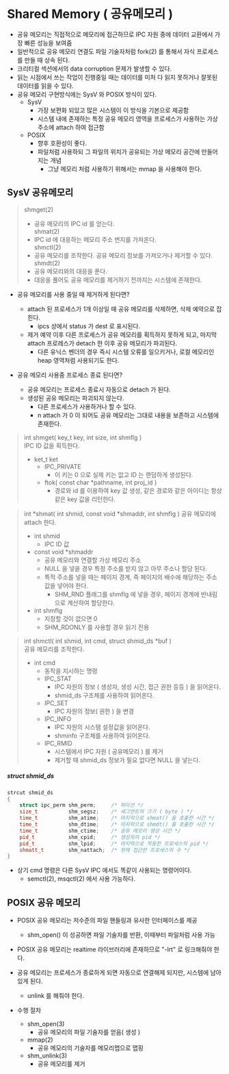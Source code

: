 # Shared Memory ( 공유메모리 )

* 공유 메모리는 직접적으로 메모리에 접근하므로 IPC 자원 중에 데이터 교환에서 가장 빠른 성능을 보여줌
* 일반적으로 공유 메모리 연결도 파일 기술자처럼 fork(2) 를 통해서 자식 프로세스를 만들 때 상속 된다.
* 크리티컬 섹션에서의 data corruption 문제가 발생할 수 있다.
* 읽는 시점에서 쓰는 작업이 진행중일 때는 데이터를 미처 다 읽지 못하거나 잘못된 데이터를 읽을 수 있다.
* 공유 메모리 구현방식에는 SysV 와 POSIX 방식이 있다.
	* SysV
		- 가장 보편화 되있고 많은 시스템이 이 방식을 기본으로 제공함
		- 시스템 내에 존재하는 특정 공유 메모리 영역을 프로세스가 사용하는 가상 주소에 attach 하여 접근함
	* POSIX
		- 향후 호환성이 좋다.
		- 파일처럼 사용하되 그 파일의 위치가 공유되는 가상 메모리 공간에 만들어지는 개념
			- 그냥 메모리 처럼 사용하기 위해서는 mmap 을 사용해야 한다.


## SysV 공유메모리
> shmget(2)  
>	- 공유 메모리의 IPC id 를 얻는다.  
> shmat(2)  
>	- IPC id 에 대응하는 메모리 주소 번지를 가져온다.  
> shmctl(2)  
>	- 공유 메모리를 조작한다. 공유 메모리 정보를 가져오거나 제거할 수 있다.  
> shmdt(2)  
>	- 공유 메모리와의 대응을 푼다.  
>	- 대응을 풀어도 공유 메모리를 제거하기 전까지는 시스템에 존재한다.  

* 공유 메모리를 사용 중일 때 제거하게 된다면?
	- attach 된 프로세스가 1개 이상일 때 공유 메모리를 삭제하면, 삭제 예약으로 잡힌다. 
		- ipcs 상에서 status 가 dest 로 표시된다.
	- 제거 예약 이후 다른 프로세스가 공유 메모리를 획득하지 못하게 되고, 
	마지막 attach 프로레스가 detach 한 이후 공유 메모리가 파괴된다.
		- 다른 유닉스 벤더의 경우 즉시 시스템 오류를 일으키거나, 로컬 메모리인 heap 영역처럼 사용되기도 한다.

* 공유 메모리 사용중 프로세스 종료 된다면?
	- 공유 메모리는 프로세스 종료시 자동으로 detach 가 된다.
	- 생성된 공유 메모리는 파괴되지 않는다.
		- 다른 프로세스가 사용하거나 할 수 있다.
		- n attach 가 0 이 되어도 공유 메모리는 그대로 내용을 보존하고 시스템에 존재한다.

> int shmget( key_t key, int size, int shmflg )  
> IPC ID 값을 획득한다.  
> 	* ket_t ket
>		- IPC_PRIVATE  
>			- 이 키는 0 으로 실제 키는 없고 ID 는 랜덤하게 생성된다.
>		- ftok( const char *pathname, int proj_id )  
>			- 경로와 id 를 이용하여 key 값 생성, 같은 경로와 같은 아이디는 항상 같은 key 값을 리턴한다.  

> int *shmat( int shmid, const void *shmaddr, int shmflg )
> 공유 메모리에 attach 한다.  
>	* int shmid
>		- IPC ID 값
>	* const void *shmaddr
>		- 공유 메모리와 연결할 가상 메모리 주소
>		- NULL 을 넣을 경우 특정 주소를 받지 않고 아무 주소나 할당 된다.
>		- 특적 주소를 넣을 때는 페이지 경계, 즉 페이지의 배수에 해당하는 주소값을 넣어야 한다.
>			- SHM_RND 플래그를 shmflg 에 넣을 경우, 페이지 경계에 반내림으로 계산하여 할당한다.
>	* int shmflg
>		- 지정할 것이 없으면 0
>		- SHM_RDONLY 를 사용할 경우 읽기 전용


> int shmctl( int shmid, int cmd, struct shmid_ds *buf )    
> 공유 메모리를 조작한다.  
> 	* int cmd  
>		- 동작을 지시하는 명령  
>		* IPC_STAT  
>			- IPC 자원의 정보 ( 생성자, 생성 시간, 접근 권한 등등 ) 을 읽어온다.  
>			- shmid_ds 구조체를 사용하여 읽어온다.
>		* IPC_SET  
>			- IPC 자원의 정보( 권한 ) 을 변경  
>		* IPC_INFO  
>			- IPC 자원의 시스템 설정값을 읽어온다.
>			- shminfo 구조체를 사용하여 읽어온다.
>		* IPC_RMID
>			- 시스템에서 IPC 자원 ( 공유메모리 ) 를 제거
>			- 제거할 때 shmid_ds 정보가 필요 없다면 NULL 을 넣는다.

##### struct shmid_ds
```c++
strcut shmid_ds
{
	struct ipc_perm shm_perm;     /* 퍼미션 */
	size_t	        shm_segsz;    /* 세그먼트의 크기 ( byte ) */
	time_t			shm_atime;    /* 마지막으로 shmat() 을 호출한 시간 */
	time_t			shm_dtime;    /* 마지막으로 shmdt() 를 호출한 시간 */
	time_t			shm_ctime;    /* 공유 메모리 생성 시간 */
	pid_t			shm_cpid;     /* 생성자의 pid */
	pid_t			shm_lpid;     /* 마지막으로 작동한 프로세스의 pid */
	shmatt_t		shm_nattach;  /* 현재 접근한 프로세스의 수 */
}
```

* 상기 cmd 명령은 다른 SysV IPC 에서도 똑같이 사용되는 명령어이다.
	- semctl(2), msqctl(2) 에서 사용 가능하다.





## POSIX 공유 메모리
* POSIX 공유 메모리는 저수준의 파일 핸들링과 유사한 인터페이스를 제공
	- shm_open() 이 성공하면 파일 기술자를 반환, 이때부터 파일처럼 사용 가능
* POSIX 공유 메모리는 realtime 라이브러리에 존재하므로 "-lrt" 로 링크해줘야 한다.
* 공유 메모리는 프로세스가 종료하게 되면 자동으로 연결해제 되지만, 시스템에 남아 있게 된다.
	- unlink 를 해줘야 한다.


* 수행 절차
	* shm_open(3)
		- 공유 메모리의 파일 기술자를 얻음( 생성 )
	* mmap(2)
		- 공유 메모리의 기술자를 메모리맵으로 맵핑
	* shm_unlink(3)
		- 공유 메모리를 제거

